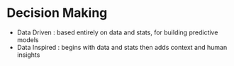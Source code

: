 # Decision Making

- Data Driven : based entirely on data and stats, for building predictive models
- Data Inspired : begins with data and stats then adds context and human insights

